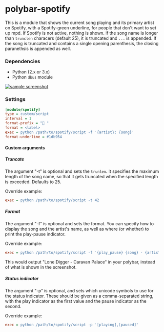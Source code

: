 # polybar-spotify

This is a module that shows the current song playing and its primary artist on Spotify, with a Spotify-green underline, for people that don't want to set up mpd. If Spotify is not active, nothing is shown. If the song name is longer than `trunclen` characers (default 25), it is truncated and `...` is appended. If the song is truncated and contains a single opening parenthesis, the closing paranethsis is appended as well.

### Dependencies
- Python (2.x or 3.x)
- Python `dbus` module

[![sample screenshot](https://i.imgur.com/kEluTSq.png)](https://i.imgur.com/kEluTSq.png)

### Settings
~~~ ini
[module/spotify]
type = custom/script
interval = 1
format-prefix = " "
format = <label>
exec = python /path/to/spotify/script -f '{artist}: {song}'
format-underline = #1db954
~~~

#### Custom arguments

##### Truncate

The argument "-t" is optional and sets the `trunlen`. It specifies the maximum length of the song name, so that it gets truncated when the specified length is exceeded. Defaults to 25.

Override example:

~~~ ini
exec = python /path/to/spotify/script -t 42
~~~

##### Format

The argument "-f" is optional and sets the format. You can specify how to display the song and the artist's name, as well as where (or whether) to print the play-pause indicator. 

Override example:

~~~ ini
exec = python /path/to/spotify/script -f '{play_pause} {song} - {artist}'
~~~

This would output "Lone Digger - Caravan Palace" in your polybar, instead of what is shown in the screenshot.

##### Status indicator

The argument "-p" is optional, and sets which unicode symbols to use for the status indicator. These should be given as a comma-separated string, with the play indicator as the first value and the pause indicator as the second.

Override example:

~~~ ini
exec = python /path/to/spotify/script -p '[playing],[paused]'
~~~

